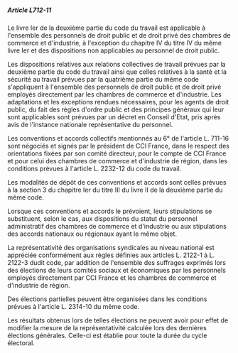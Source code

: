 ##### Article L712-11

Le livre Ier de la deuxième partie du code du travail est applicable à l'ensemble des personnels de droit public et de droit privé des chambres de commerce et d'industrie, à l'exception du chapitre IV du titre IV du même livre Ier et des dispositions non applicables au personnel de droit public.

Les dispositions relatives aux relations collectives de travail prévues par la deuxième partie du code du travail ainsi que celles relatives à la santé et la sécurité au travail prévues par la quatrième partie du même code s'appliquent à l'ensemble des personnels de droit public et de droit privé employés directement par les chambres de commerce et d'industrie. Les adaptations et les exceptions rendues nécessaires, pour les agents de droit public, du fait des règles d'ordre public et des principes généraux qui leur sont applicables sont prévues par un décret en Conseil d'Etat, pris après avis de l'instance nationale représentative du personnel.

Les conventions et accords collectifs mentionnés au 6° de l'article L. 711-16 sont négociés et signés par le président de CCI France, dans le respect des orientations fixées par son comité directeur, pour le compte de CCI France et pour celui des chambres de commerce et d'industrie de région, dans les conditions prévues à l'article L. 2232-12 du code du travail.

Les modalités de dépôt de ces conventions et accords sont celles prévues à la section 3 du chapitre Ier du titre III du livre II de la deuxième partie du même code.

Lorsque ces conventions et accords le prévoient, leurs stipulations se substituent, selon le cas, aux dispositions du statut du personnel administratif des chambres de commerce et d'industrie ou aux stipulations des accords nationaux ou régionaux ayant le même objet.

La représentativité des organisations syndicales au niveau national est appréciée conformément aux règles définies aux articles L. 2122-1 à L. 2122-3 dudit code, par addition de l'ensemble des suffrages exprimés lors des élections de leurs comités sociaux et économiques par les personnels employés directement par CCI France et les chambres de commerce et d'industrie de région.

Des élections partielles peuvent être organisées dans les conditions prévues à l'article L. 2314-10 du même code.

Les résultats obtenus lors de telles élections ne peuvent avoir pour effet de modifier la mesure de la représentativité calculée lors des dernières élections générales. Celle-ci est établie pour toute la durée du cycle électoral.

